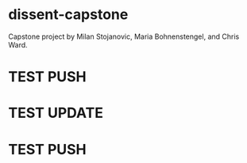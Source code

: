 # dissent-capstone
Capstone project by Milan Stojanovic, Maria Bohnenstengel, and Chris Ward.

# TEST PUSH
# TEST UPDATE
# TEST PUSH